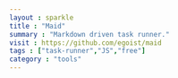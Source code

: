 ```yaml
---
layout : sparkle
title : "Maid"
summary : "Markdown driven task runner."
visit : https://github.com/egoist/maid
tags : ["task-runner","JS","free"]
category : "tools"
---
```

